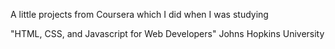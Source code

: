 A little projects from Coursera which I did when I was studying

"HTML, CSS, and Javascript for Web Developers"
Johns Hopkins University
